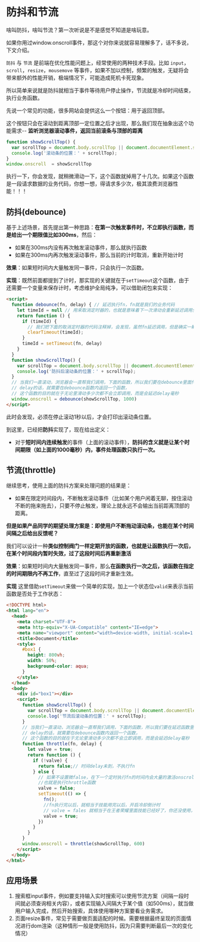 # 防抖和节流

啥叫防抖，啥叫节流？第一次听说是不是感觉不知道是啥玩意。

如果你用过window.onscroll事件，那这个对你来说就容易理解多了，话不多说，下文介绍。

`防抖` 与 `节流` 是前端在优化性能问题上，经常使用的两种技术手段。比如 `input`，`scroll`，`resize`，`mousemove` 等事件，如果不加以控制，频繁的触发，无疑将会带来额外的性能开销，极端情况下，可能造成死机卡死现象。

所以简单来说就是防抖就相当于事件等待用户停止操作，节流就是冷却时间结束，执行业务函数。

先说一个常见的功能，很多网站会提供这么一个按钮：用于返回顶部。

这个按钮只会在滚动到距离顶部一定位置之后才出现，那么我们现在抽象出这个功能需求-- **监听浏览器滚动事件，返回当前滚条与顶部的距离**

```js
function showScrollTop() {
  var scrollTop = document.body.scrollTop || document.documentElement.scrollTop;
  console.log('滚动条的位置：' + scrollTop);
}
window.onscroll  = showScrollTop
```

执行一下，你会发现，就稍微滑动一下，这个函数就掉用了十几次。如果这个函数是一段请求数据的业务代码，你想一想，得请求多少次，极其浪费浏览器性能！！！

## 防抖(debounce)

基于上述场景，首先提出第一种思路：**在第一次触发事件时，不立即执行函数，而是给出一个期限值比如300ms**，然后：

- 如果在300ms内没有再次触发滚动事件，那么就执行函数
- 如果在300ms内再次触发滚动事件，那么当前的计时取消，重新开始计时

**效果**：如果短时间内大量触发同一事件，只会执行一次函数。

**实现**：既然前面都提到了计时，那实现的关键就在于`setTimeout`这个函数，由于还需要一个变量来保存计时，考虑维护全局纯净，可以借助闭包来实现：

```html
<script>
  function debounce(fn, delay) { // 延迟执行fn，fn就是我们的业务代码
    let timeId = null // 用来取消定时器的，也就是意味着下一次滑动会重新延迟调用业务函数fn
    return function () {
      if (timeId) {
        // 我们把下面的取消定时器的代码注释掉，会发现，虽然fn延迟调用，但是确实一瞬间吊用了十几次
        clearTimeout(timeId);
      }
      timeId = setTimeout(fn, delay)
    }
  }
  function showScrollTop() {
    var scrollTop = document.body.scrollTop || document.documentElement.scrollTop;
    console.log('防抖后滚动条的位置：' + scrollTop);
  }
  // 当我们一直滚动，浏览器会一直帮我们调用，下面的函数，所以我们要在debounce里面传递业务函数和延迟
  // delay的话，就需要在debounce函数内返回一个函数，
  // 这个函数的目的就在于无论里滑动多少次都不会立即调用，而是会延迟delay毫秒
  window.onscroll = debounce(showScrollTop, 1000)
</script>
```

此时会发现，必须在停止滚动1秒以后，才会打印出滚动条位置。

到这里，已经把**防抖**实现了，现在给出定义：

- 对于**短时间内连续触发**的事件（上面的滚动事件），**防抖的含义就是让某个时间期限（如上面的1000毫秒）内，事件处理函数只执行一次。**

## 节流(throttle)

继续思考，使用上面的防抖方案来处理问题的结果是：

- 如果在限定时间段内，不断触发滚动事件（比如某个用户闲着无聊，按住滚动不断的拖来拖去），只要不停止触发，理论上就永远不会输出当前距离顶部的距离。

**但是如果产品同学的期望处理方案是：即使用户不断拖动滚动条，也能在某个时间间隔之后给出反馈呢？**

我们可以设计一种**类似控制阀门一样定期开放的函数，也就是让函数执行一次后，在某个时间段内暂时失效，过了这段时间后再重新激活**

**效果**：如果短时间内大量触发同一事件，那么**在函数执行一次之后，该函数在指定的时间期限内不再工作**，直至过了这段时间才重新生效。

**实现** 这里借助`setTimeout`来做一个简单的实现，加上一个状态位`valid`来表示当前函数是否处于工作状态：

```html
<!DOCTYPE html>
<html lang="en">
  <head>
    <meta charset="UTF-8">
    <meta http-equiv="X-UA-Compatible" content="IE=edge">
    <meta name="viewport" content="width=device-width, initial-scale=1.0">
    <title>Document</title>
    <style>
      #box1 {
        height: 800vh;
        width: 50%;
        background-color: aqua;
      }
    </style>
  </head>
  <body>
    <div id="box1"></div>
    <script>
      function showScrollTop() {
        var scrollTop = document.body.scrollTop || document.documentElement.scrollTop;
        console.log('节流后滚动条的位置：' + scrollTop);
      }
      // 当我们一直滚动，浏览器会一直帮我们调用，下面的函数，所以我们要在延迟函数里面传递业务函数和延迟
      // delay的话，就需要在debounce函数内返回一个函数，
      // 这个函数的目的就在于无论里滑动多少次都不会立即调用，而是会延迟delay毫秒
      function throttle(fn, delay) {
        let valve = true;
        return function () {
          if (!valve) {
            return false;// 时间delay未到，不执行fn
          } else {
            // 如果不设置微false，在下一个定时执行fn的时间内会大量的激活onscroll事件，
            //也就是执行throttle函数
            valve = false;
            setTimeout(() => {
              fn();
              //fn执行完以后，就相当于技能用完以后，开启冷却倒计时
              // valve = fales 就相当于在王者荣耀里面技能已经好了，你还没使用，一旦使用，就设置valve=true
              valve = true;
            })
          }
        }
      }
      window.onscroll = throttle(showScrollTop, 600)
    </script>
  </body>
</html>
```

## 应用场景

1. 搜索框input事件，例如要支持输入实时搜索可以使用节流方案（间隔一段时间就必须查询相关内容），或者实现输入间隔大于某个值（如500ms），就当做用户输入完成，然后开始搜索，具体使用哪种方案要看业务需求。
2. 页面resize事件，常见于需要做页面适配的时候。需要根据最终呈现的页面情况进行dom渲染（这种情形一般是使用防抖，因为只需要判断最后一次的变化情况）